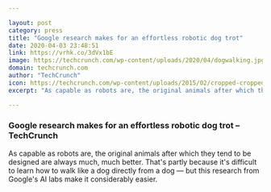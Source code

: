 ```yaml
---

layout: post
category: press
title: "Google research makes for an effortless robotic dog trot"
date: 2020-04-03 23:48:51
link: https://vrhk.co/3dVx1bE
image: https://techcrunch.com/wp-content/uploads/2020/04/dogwalking.jpg?w=680
domain: techcrunch.com
author: "TechCrunch"
icon: https://techcrunch.com/wp-content/uploads/2015/02/cropped-cropped-favicon-gradient.png?w=180
excerpt: "As capable as robots are, the original animals after which they tend to be designed are always much, much better. That's partly because it's difficult to learn how to walk like a dog directly from a dog — but this research from Google's AI labs make it considerably easier."

---
```


### Google research makes for an effortless robotic dog trot – TechCrunch

As capable as robots are, the original animals after which they tend to be designed are always much, much better. That's partly because it's difficult to learn how to walk like a dog directly from a dog — but this research from Google's AI labs make it considerably easier.